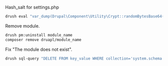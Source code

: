 Hash_salt for settings.php

``` sh
drush eval "var_dump(Drupal\Component\Utility\Crypt::randomBytesBase64(55))"
```

Remove module.
``` sh
drush pm:uninstall module_name
composer remove druapl/module_name
```

Fix "The module does not exist".
``` sh
drush sql-query "DELETE FROM key_value WHERE collection='system.schema' AND name='module_name';"
```
